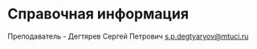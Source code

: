 Справочная информация
========================

Преподаватель - Дегтярев Сергей Петрович s.p.degtyaryov@mtuci.ru